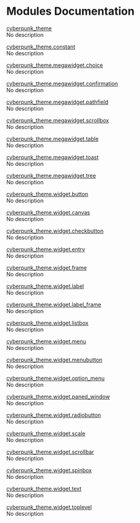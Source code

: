 # Modules Documentation

[cyberpunk\_theme](https://github.com/pyrustic/cyberpunk-theme/blob/master/docs/modules/content/cyberpunk_theme/README.md#module-overview)
<br>
No description


[cyberpunk\_theme.constant](https://github.com/pyrustic/cyberpunk-theme/blob/master/docs/modules/content/cyberpunk_theme.constant/README.md#module-overview)
<br>
No description


[cyberpunk\_theme.megawidget.choice](https://github.com/pyrustic/cyberpunk-theme/blob/master/docs/modules/content/cyberpunk_theme.megawidget.choice/README.md#module-overview)
<br>
No description


[cyberpunk\_theme.megawidget.confirmation](https://github.com/pyrustic/cyberpunk-theme/blob/master/docs/modules/content/cyberpunk_theme.megawidget.confirmation/README.md#module-overview)
<br>
No description


[cyberpunk\_theme.megawidget.pathfield](https://github.com/pyrustic/cyberpunk-theme/blob/master/docs/modules/content/cyberpunk_theme.megawidget.pathfield/README.md#module-overview)
<br>
No description


[cyberpunk\_theme.megawidget.scrollbox](https://github.com/pyrustic/cyberpunk-theme/blob/master/docs/modules/content/cyberpunk_theme.megawidget.scrollbox/README.md#module-overview)
<br>
No description


[cyberpunk\_theme.megawidget.table](https://github.com/pyrustic/cyberpunk-theme/blob/master/docs/modules/content/cyberpunk_theme.megawidget.table/README.md#module-overview)
<br>
No description


[cyberpunk\_theme.megawidget.toast](https://github.com/pyrustic/cyberpunk-theme/blob/master/docs/modules/content/cyberpunk_theme.megawidget.toast/README.md#module-overview)
<br>
No description


[cyberpunk\_theme.megawidget.tree](https://github.com/pyrustic/cyberpunk-theme/blob/master/docs/modules/content/cyberpunk_theme.megawidget.tree/README.md#module-overview)
<br>
No description


[cyberpunk\_theme.widget.button](https://github.com/pyrustic/cyberpunk-theme/blob/master/docs/modules/content/cyberpunk_theme.widget.button/README.md#module-overview)
<br>
No description


[cyberpunk\_theme.widget.canvas](https://github.com/pyrustic/cyberpunk-theme/blob/master/docs/modules/content/cyberpunk_theme.widget.canvas/README.md#module-overview)
<br>
No description


[cyberpunk\_theme.widget.checkbutton](https://github.com/pyrustic/cyberpunk-theme/blob/master/docs/modules/content/cyberpunk_theme.widget.checkbutton/README.md#module-overview)
<br>
No description


[cyberpunk\_theme.widget.entry](https://github.com/pyrustic/cyberpunk-theme/blob/master/docs/modules/content/cyberpunk_theme.widget.entry/README.md#module-overview)
<br>
No description


[cyberpunk\_theme.widget.frame](https://github.com/pyrustic/cyberpunk-theme/blob/master/docs/modules/content/cyberpunk_theme.widget.frame/README.md#module-overview)
<br>
No description


[cyberpunk\_theme.widget.label](https://github.com/pyrustic/cyberpunk-theme/blob/master/docs/modules/content/cyberpunk_theme.widget.label/README.md#module-overview)
<br>
No description


[cyberpunk\_theme.widget.label\_frame](https://github.com/pyrustic/cyberpunk-theme/blob/master/docs/modules/content/cyberpunk_theme.widget.label_frame/README.md#module-overview)
<br>
No description


[cyberpunk\_theme.widget.listbox](https://github.com/pyrustic/cyberpunk-theme/blob/master/docs/modules/content/cyberpunk_theme.widget.listbox/README.md#module-overview)
<br>
No description


[cyberpunk\_theme.widget.menu](https://github.com/pyrustic/cyberpunk-theme/blob/master/docs/modules/content/cyberpunk_theme.widget.menu/README.md#module-overview)
<br>
No description


[cyberpunk\_theme.widget.menubutton](https://github.com/pyrustic/cyberpunk-theme/blob/master/docs/modules/content/cyberpunk_theme.widget.menubutton/README.md#module-overview)
<br>
No description


[cyberpunk\_theme.widget.option\_menu](https://github.com/pyrustic/cyberpunk-theme/blob/master/docs/modules/content/cyberpunk_theme.widget.option_menu/README.md#module-overview)
<br>
No description


[cyberpunk\_theme.widget.paned\_window](https://github.com/pyrustic/cyberpunk-theme/blob/master/docs/modules/content/cyberpunk_theme.widget.paned_window/README.md#module-overview)
<br>
No description


[cyberpunk\_theme.widget.radiobutton](https://github.com/pyrustic/cyberpunk-theme/blob/master/docs/modules/content/cyberpunk_theme.widget.radiobutton/README.md#module-overview)
<br>
No description


[cyberpunk\_theme.widget.scale](https://github.com/pyrustic/cyberpunk-theme/blob/master/docs/modules/content/cyberpunk_theme.widget.scale/README.md#module-overview)
<br>
No description


[cyberpunk\_theme.widget.scrollbar](https://github.com/pyrustic/cyberpunk-theme/blob/master/docs/modules/content/cyberpunk_theme.widget.scrollbar/README.md#module-overview)
<br>
No description


[cyberpunk\_theme.widget.spinbox](https://github.com/pyrustic/cyberpunk-theme/blob/master/docs/modules/content/cyberpunk_theme.widget.spinbox/README.md#module-overview)
<br>
No description


[cyberpunk\_theme.widget.text](https://github.com/pyrustic/cyberpunk-theme/blob/master/docs/modules/content/cyberpunk_theme.widget.text/README.md#module-overview)
<br>
No description


[cyberpunk\_theme.widget.toplevel](https://github.com/pyrustic/cyberpunk-theme/blob/master/docs/modules/content/cyberpunk_theme.widget.toplevel/README.md#module-overview)
<br>
No description


